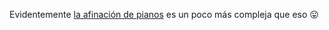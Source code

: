 Evidentemente [la afinación de pianos](https://es.wikipedia.org/wiki/Afinaci%C3%B3n_del_piano) es un poco más compleja que eso :stuck_out_tongue: